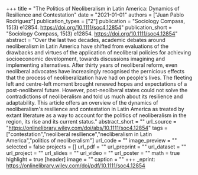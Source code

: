 +++
title = "The Politics of Neoliberalism in Latin America: Dynamics of Resilience and Contestation"
date = "2021-01-01"
authors = ["Juan Pablo Rodriguez"]
publication_types = ["2"]
publication = "Sociology Compass, 15(3) e12854. https://doi.org/10.1111/soc4.12854"
publication_short = "Sociology Compass, 15(3) e12854. https://doi.org/10.1111/soc4.12854"
abstract = "Over the last two decades, academic debates around neoliberalism in Latin America have shifted from evaluations of the drawbacks and virtues of the application of neoliberal policies for achieving socioeconomic development, towards discussions imagining and implementing alternatives. After thirty years of neoliberal reform, even neoliberal advocates have increasingly recognised the pernicious effects that the process of neoliberalization have had on people's lives. The fleeting left and centre-left moment brought renewed hopes and expectations of a post-neoliberal future. However, post-neoliberal states could not solve the contradictions of neoliberalism and told us much about its resilience and adaptability. This article offers an overview of the dynamics of neoliberalism's resilience and contestation in Latin America as treated by extant literature as a way to account for the politics of neoliberalism in the region, its rise and its current status."
abstract_short = ""
url_source = "https://onlinelibrary.wiley.com/doi/abs/10.1111/soc4.12854"
tags = ["contestation","neoliberal resilience","neoliberalism in Latin America","politics of neoliberalism"]
url_code = ""
image_preview = ""
selected = false
projects = []
url_pdf = ""
url_preprint = ""
url_dataset = ""
url_project = ""
url_slides = ""
url_video = ""
url_poster = ""
math = true
highlight = true
[header]
image = ""
caption = ""
+++
_eprint: https://onlinelibrary.wiley.com/doi/pdf/10.1111/soc4.12854
